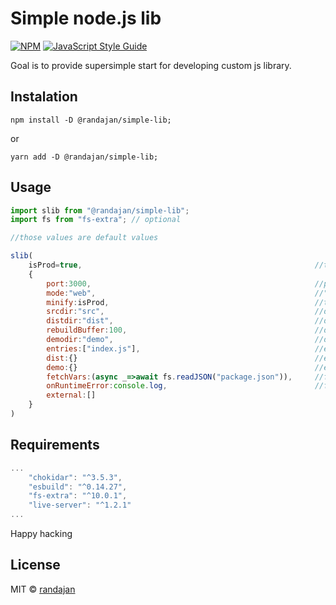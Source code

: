 # Simple node.js lib

[![NPM](https://img.shields.io/npm/v/@randajan/simple-lib.svg)](https://www.npmjs.com/package/@randajan/simple-lib) [![JavaScript Style Guide](https://img.shields.io/badge/code_style-standard-brightgreen.svg)](https://standardjs.com)

Goal is to provide supersimple start for developing custom js library.

## Instalation

```console
npm install -D @randajan/simple-lib;
```

or

```console
yarn add -D @randajan/simple-lib;
```

## Usage

```javascript
import slib from "@randajan/simple-lib";
import fs from "fs-extra"; // optional

//those values are default values

slib(
    isProd=true,                                                    //true = start dev server; false = generate build;
    {
        port:3000,                                                  //port of dev server
        mode:"web",                                                 //"web"=frontend lib, "node"=backend lib
        minify:isProd,                                              //true = generate minify build; if null then isProd value will be used
        srcdir:"src",                                               //direrctory of source code
        distdir:"dist",                                             //directory of build
        rebuildBuffer:100,                                          //delay between src changed and rebuild happend
        demodir:"demo",                                             //directory of demo
        entries:["index.js"],                                       //esbuild entry files
        dist:{}                                                     //esbuild dist options
        demo:{}                                                     //esbuild demo options
        fetchVars:(async _=>await fs.readJSON("package.json")),     //function returning pairs of variables which were injected to demo/build/index.html
        onRuntimeError:console.log,                                 //function that handle dev server runtime errors
        external:[]   
    }
)

```

## Requirements

```javascript
...
    "chokidar": "^3.5.3",
    "esbuild": "^0.14.27",
    "fs-extra": "^10.0.1",
    "live-server": "^1.2.1"
...
```


Happy hacking

## License

MIT © [randajan](https://github.com/randajan)